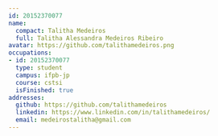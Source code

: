 ```yaml
---
id: 20152370077
name:
  compact: Talitha Medeiros
  full: Talitha Alessandra Medeiros Ribeiro
avatar: https://github.com/talithamedeiros.png
occupations:
- id: 20152370077
  type: student
  campus: ifpb-jp
  course: cstsi
  isFinished: true
addresses:
  github: https://github.com/talithamedeiros
  linkedin: https://www.linkedin.com/in/talithamedeiros/
  email: medeirostalitha@gmail.com
---
```

